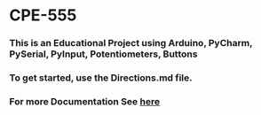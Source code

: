 # CPE-555
### This is an Educational Project using Arduino, PyCharm, PySerial, PyInput, Potentiometers, Buttons

### To get started, use the Directions.md file.
### For more Documentation See [here](https://docs.google.com/document/d/e/2PACX-1vS3WdEL-KkDHfYp4SRyXxtGDpL3lxsCchkNDKFCQpd_L3ZP3N8ZAnA95ofz7l73UD2h2FUD6tp4fvtt/pub)
